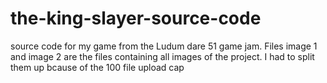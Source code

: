 # the-king-slayer-source-code
source code for my game from the Ludum dare 51 game jam.
Files image 1 and image 2 are the files containing all images of the project. I had to split them up bcause of the 100 file upload cap
